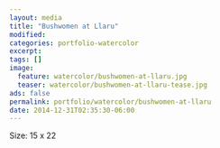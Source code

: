 ```yaml
---
layout: media
title: "Bushwomen at Llaru"
modified:
categories: portfolio-watercolor
excerpt:
tags: []
image:
  feature: watercolor/bushwomen-at-llaru.jpg
  teaser: watercolor/bushwomen-at-llaru-tease.jpg
ads: false 
permalink: portfolio/watercolor/bushwomen-at-llaru
date: 2014-12-31T02:35:30-06:00
---
```


Size: 15 x 22

